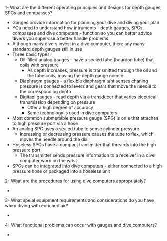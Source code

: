 1- What are the different operating principles and designs for depth gauges, SPGs and compasses?

- Gauges provide information for planning your dive and diving your plan
- YOu need to understand how intruments - depth gauges, SPGs, compasses and dive computers - function so you can better advice divers you supervise a better handle problems
- Although many divers invest in a dive computer, there any many standard depth gauges still in use
- Three basic types:
    - Oil-filled analog gauges - have a sealed tube (bourdon tube) that coils with pressure
        - As depth increases, pressure is transmitted through the oil and the tube coils, moving the depth gauge needle
    - Diaphragm gauges - a flexible diaphragm taht senses chaning pressure is connected to levers and gears that move the needle to the corresponding depth
    - Digitaol gauges - read depth via a transducer that varies electrical transmission depending on pressure
        - Offer a high degree of accuracy
        - Same technology is used in dive computers
- Most common submersible pressure gauge (SPG) is on e that attaches to high pressure port via a hose
- An analog SPG uses a sealed tube to sense cylinder pressure
    - Increasing or decreasing pressure causes the tube to flex, which moves the needle around the dial
- Hoseless SPGs have a compact transmitter that threards into the high pressure port
    - The transmitter sends pressure information to a receiver in a dive computer worn on the wrist
- SPGs can be integrated into dive computers - either connected to a high pressure hose or packaged into a hoseless unit

2- What are the procedures for using dive computers appropriately?

- 

3- What speial equipment requirements and considerations do you have when diving with enriched air? 

- 

4- What functional problems can occur with gauges and dive computers?

- 